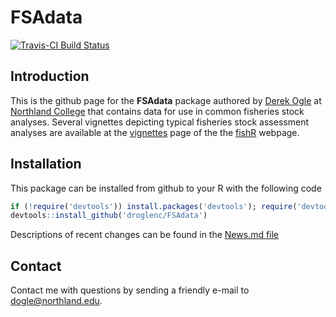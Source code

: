 FSAdata
=======
[![Travis-CI Build Status](https://travis-ci.org/droglenc/FSAdata.svg?branch=master)](https://travis-ci.org/droglenc/FSAdata)

## Introduction
This is the github page for the **FSAdata** package authored by [Derek Ogle](http://droglenc.wordpress.com/) at [Northland College](http://www.northland.edu/) that contains data for use in common fisheries stock analyses.  Several vignettes depicting typical fisheries stock assessment analyses are available at the <a href="http://fishr.wordpress.com/vignettes/" target="_blank">vignettes</a> page of the the <a href="http://fishr.wordpress.com/" target="_blank">fishR</a> webpage.

## Installation
This package can be installed from github to your R with the following code

```r
if (!require('devtools')) install.packages('devtools'); require('devtools')
devtools::install_github('droglenc/FSAdata')
```

Descriptions of recent changes can be found in the [News.md file](https://github.com/droglenc/FSAdata/blob/master/NEWS.md)

## Contact
Contact me with questions by sending a friendly e-mail to <dogle@northland.edu>.

